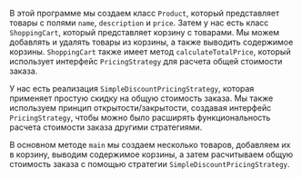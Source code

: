 В этой программе мы создаем класс `Product`, 
который представляет товары с полями `name`, 
`description` и `price`. Затем у нас есть класс `ShoppingCart`, 
который представляет корзину с товарами. Мы можем добавлять и удалять товары из корзины, 
а также выводить содержимое корзины. `ShoppingCart` также имеет метод `calculateTotalPrice`, 
который использует интерфейс `PricingStrategy` для расчета общей стоимости заказа.

У нас есть реализация `SimpleDiscountPricingStrategy`, 
которая применяет простую скидку на общую стоимость заказа.
Мы также используем принцип открытости/закрытости, создавая интерфейс `PricingStrategy`,
чтобы можно было расширять функциональность расчета стоимости заказа другими стратегиями.

В основном методе `main` мы создаем несколько товаров, добавляем их в корзину, выводим содержимое корзины, 
а затем расчитываем общую стоимость заказа с помощью стратегии `SimpleDiscountPricingStrategy`.